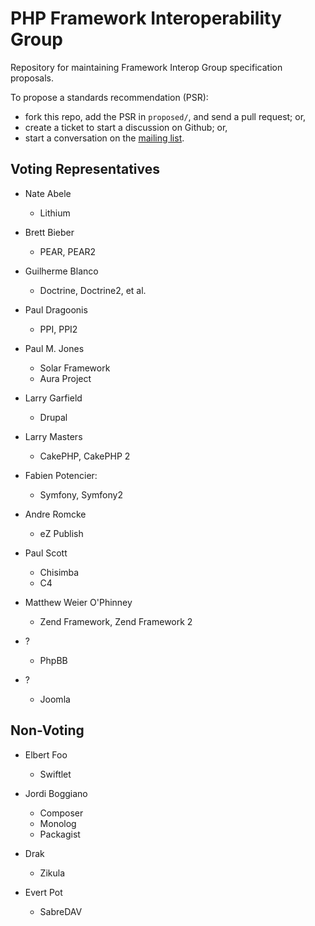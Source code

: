 PHP Framework Interoperability Group
====================================

Repository for maintaining Framework Interop Group specification proposals.

To propose a standards recommendation (PSR):

- fork this repo, add the PSR in `proposed/`, and send a pull request; or,
- create a ticket to start a discussion on Github; or,
- start a conversation on the [mailing list][].

[mailing list]: https://groups.google.com/forum/?fromgroups#!forum/php-standards


Voting Representatives
----------------------

- Nate Abele
    - Lithium

- Brett Bieber
    - PEAR, PEAR2
    
- Guilherme Blanco
    - Doctrine, Doctrine2, et al.

- Paul Dragoonis
    - PPI, PPI2

- Paul M. Jones
    - Solar Framework
    - Aura Project

- Larry Garfield
    - Drupal

- Larry Masters
    - CakePHP, CakePHP 2

- Fabien Potencier:
    - Symfony, Symfony2

- Andre Romcke
    - eZ Publish

- Paul Scott
    - Chisimba
    - C4

- Matthew Weier O'Phinney
    - Zend Framework, Zend Framework 2

- ?
    - PhpBB

- ?
    - Joomla


Non-Voting
----------

- Elbert Foo
    - Swiftlet

- Jordi Boggiano
    - Composer
    - Monolog
    - Packagist

- Drak
    - Zikula

- Evert Pot
    - SabreDAV